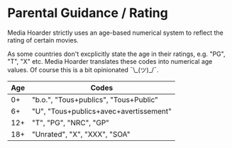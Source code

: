 # Parental Guidance / Rating

Media Hoarder strictly uses an age-based numerical system to reflect the rating of certain movies.

As some countries don't excplicitly state the age in their ratings, e.g. "PG", "T", "X" etc. Media Hoarder translates these codes into numerical age values. Of course this is a bit opinionated ¯\\\_(ツ)_/¯.

Age|Codes
-|-
0+|"b.o.", "Tous+publics", "Tous+Public"
6+|"U", "Tous+publics+avec+avertissement"
12+|"T", "PG", "NRC", "GP"
18+|"Unrated", "X", "XXX", "SOA"
